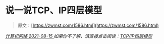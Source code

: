 <!--yml
category: 未分类
date: 0001-01-01 00:00:00
--->

# 说一说TCP、IP四层模型

> 原文：[https://zwmst.com/1586.html](https://zwmst.com/1586.html)

   [ *计算机网络* ](https://zwmst.com/%e8%ae%a1%e7%ae%97%e6%9c%ba%e7%bd%91%e7%bb%9c)*[ <time datetime="2021-08-15T15:31:44+08:00"> 2021-08-15 </time> ](https://zwmst.com/1586.html)  如果你不了解，请直接点击阅读：[TCP/IP四层模型](https://www.cnblogs.com/BlueTzar/articles/811160.html)*